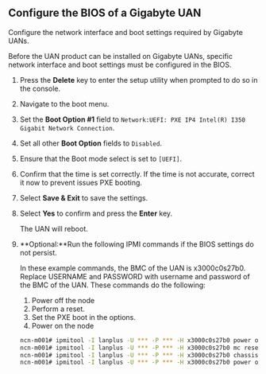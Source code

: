 ## Configure the BIOS of a Gigabyte UAN

Configure the network interface and boot settings required by Gigabyte UANs.

Before the UAN product can be installed on Gigabyte UANs, specific network interface and boot settings must be configured in the BIOS.

1. Press the **Delete** key to enter the setup utility when prompted to do so in the console.

2. Navigate to the boot menu.

3. Set the **Boot Option \#1** field to `Network:UEFI: PXE IP4 Intel(R) I350 Gigabit Network Connection`.

4. Set all other **Boot Option** fields to `Disabled`.

5. Ensure that the Boot mode select is set to `[UEFI]`.

6. Confirm that the time is set correctly. If the time is not accurate, correct it now to prevent issues PXE booting.

7. Select **Save & Exit** to save the settings.

8. Select **Yes** to confirm and press the **Enter** key.

    The UAN will reboot.

9. **Optional:**Run the following IPMI commands if the BIOS settings do not persist.

    In these example commands, the BMC of the UAN is x3000c0s27b0. Replace USERNAME and PASSWORD with username and password of the BMC of the UAN. These commands do the following:

    1. Power off the node
    2. Perform a reset.
    3. Set the PXE boot in the options.
    4. Power on the node

    ```bash
    ncn-m001# ipmitool -I lanplus -U *** -P *** -H x3000c0s27b0 power off
    ncn-m001# ipmitool -I lanplus -U *** -P *** -H x3000c0s27b0 mc reset cold
    ncn-m001# ipmitool -I lanplus -U *** -P *** -H x3000c0s27b0 chassis bootdev pxe options=efiboot,persistent
    ncn-m001# ipmitool -I lanplus -U *** -P *** -H x3000c0s27b0 power on
    ```

